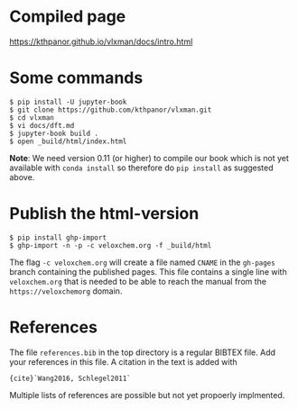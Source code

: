 # Compiled page
https://kthpanor.github.io/vlxman/docs/intro.html

# Some commands

```
$ pip install -U jupyter-book
$ git clone https://github.com/kthpanor/vlxman.git
$ cd vlxman
$ vi docs/dft.md
$ jupyter-book build .
$ open _build/html/index.html
```

**Note**: We need version 0.11 (or higher) to compile our book which is not yet available with `conda install` so therefore do `pip install` as suggested above.

# Publish the html-version

```
$ pip install ghp-import
$ ghp-import -n -p -c veloxchem.org -f _build/html
```

The flag `-c veloxchem.org` will create a file named `CNAME` in the `gh-pages` branch containing the published pages. This file contains a single line with `veloxchem.org` that is needed to be able to reach the manual from the `https://veloxchemorg` domain.   

# References
The file `references.bib` in the top directory is a regular BIBTEX file. Add your references in this file. A citation in the text is added with

```
{cite}`Wang2016, Schlegel2011`
```

Multiple lists of references are possible but not yet propoerly implmented.
